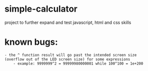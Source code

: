 # simple-calculator
project to further expand and test javascript, html and css skills
# known bugs:
    - the ^ function result will go past the intended screen size (overflow out of the LED screen size) for some expressions
        - example: 9999999^2 = 99999980000001 while 100^100 = 1e+200